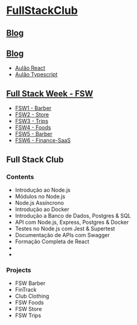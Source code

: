 # [FullStackClub](https://fullstackclub.com.br)

## [Blog](https://fullstackclub.com.br/blog/)
## [Blog](https://fullstackclub.com.br/fscblog/)
<ul>
  <li><a href="https://fullstackclub.com.br/fscblog/aulao-react/">Aulão React</a></li>
  <li><a href="https://fullstackclub.com.br/fscblog/aulao-typescript/">Aulão Typescript</a></li>
</ul>

## [Full Stack Week - FSW](https://fullstackclub.com.br/fsw/)
<ul>
  <li><a href="https://github.com/douglasdl/FSW1-Barber">FSW1 - Barber</a></li>
  <li><a href="https://github.com/douglasdl/FSW2-Store">FSW2 - Store</a></li>
  <li><a href="https://github.com/douglasdl/FSW3-Trips">FSW3 - Trips</a></li>
  <li><a href="https://github.com/douglasdl/FSW-Foods">FSW4 - Foods</a></li>
  <li><a href="https://github.com/douglasdl/FSW5-Barber">FSW5 - Barber</a></li>
  <li><a href="https://github.com/douglasdl/FSW6-Finance-SaaS">FSW6 - Finance-SaaS</a></li>
</ul>

## Full Stack Club

### Contents
<ul>
  <li>Introdução ao Node.js</li>
  <li>Módulos no Node.js</li>
  <li>Node.js Assíncrono</li>
  <li>Introdução ao Docker</li>
  <li>Introdução a Banco de Dados, Postgres & SQL</li>
  <li>API com Node.js, Express, Postgres & Docker</li>
  <li>Testes no Node.js com Jest & Supertest</li>
  <li>Documentação de APIs com Swagger</li>
  <li>Formação Completa de React</li>
  <li></li>
  <li></li>
</ul>

### Projects
<ul>
  <li>FSW Barber</li>
  <li>FinTrack</li>
  <li>Club Clothing</li>
  <li>FSW Foods</li>
  <li>FSW Store</li>
  <li>FSW Trips</li>
</ul>
